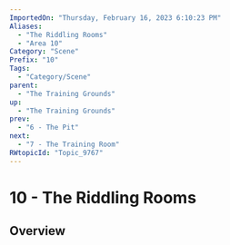 ```yaml
---
ImportedOn: "Thursday, February 16, 2023 6:10:23 PM"
Aliases:
  - "The Riddling Rooms"
  - "Area 10"
Category: "Scene"
Prefix: "10"
Tags:
  - "Category/Scene"
parent:
  - "The Training Grounds"
up:
  - "The Training Grounds"
prev:
  - "6 - The Pit"
next:
  - "7 - The Training Room"
RWtopicId: "Topic_9767"
---
```

# 10 - The Riddling Rooms
## Overview
